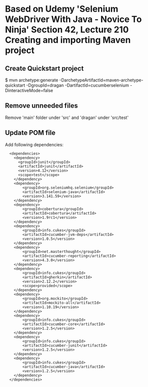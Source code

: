 Based on Udemy 'Selenium WebDriver With Java - Novice To Ninja'
Section 42, Lecture 210 Creating and importing Maven project
==============================================================

Create Quickstart project
-------------------------
$ mvn archetype:generate -DarchetypeArtifactId=maven-archetype-quickstart -DgroupId=dragan -DartifactId=cucumberselenium -DinteractiveMode=false

Remove unneeded files
---------------------
Remove 'main' folder under 'src' and 'dragan' under 'src/test'

Update POM file
---------------
Add following dependencies:

```
  <dependencies>
    <dependency>
      <groupId>junit</groupId>
      <artifactId>junit</artifactId>
      <version>4.12</version>
      <scope>test</scope>
    </dependency>
    <dependency>
    	<groupId>org.seleniumhq.selenium</groupId>
    	<artifactId>selenium-java</artifactId>
    	<version>3.141.59</version>
    </dependency>
    <dependency>
    	<groupId>cobertura</groupId>
    	<artifactId>cobertura</artifactId>
    	<version>1.9rc1</version>
    </dependency>
    <dependency>
    	<groupId>info.cukes</groupId>
    	<artifactId>cucumber-jvm-deps</artifactId>
    	<version>1.0.5</version>
    </dependency>
    <dependency>
    	<groupId>net.masterthought</groupId>
    	<artifactId>cucumber-reporting</artifactId>
    	<version>4.3.0</version>
    </dependency>
    <dependency>
    	<groupId>info.cukes</groupId>
    	<artifactId>gherkin</artifactId>
    	<version>2.12.2</version>
    	<scope>provided</scope>
    </dependency>
    <dependency>
    	<groupId>org.mockito</groupId>
    	<artifactId>mockito-all</artifactId>
    	<version>1.10.19</version>
    </dependency>
    <dependency>
    	<groupId>info.cukes</groupId>
    	<artifactId>cucumber-core</artifactId>
    	<version>1.2.5</version>
    </dependency>
    <dependency>
    	<groupId>info.cukes</groupId>
    	<artifactId>cucumber-junit</artifactId>
    	<version>1.2.5</version>
    </dependency>
    <dependency>
    	<groupId>info.cukes</groupId>
    	<artifactId>cucumber-java</artifactId>
    	<version>1.2.5</version>
    </dependency>
  </dependencies>
```